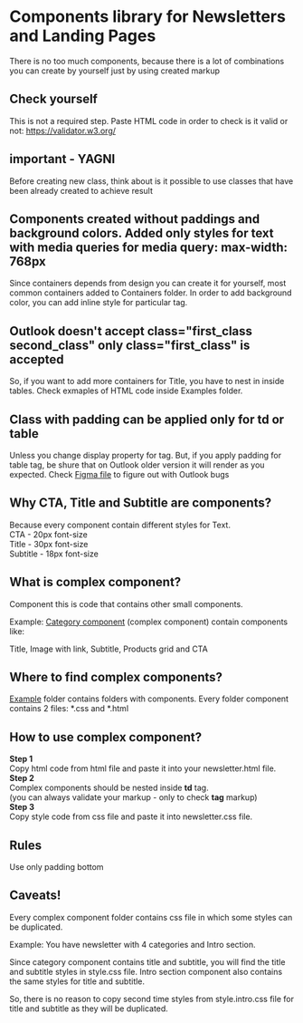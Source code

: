 # Components library for Newsletters and Landing Pages
   There is no too much components, because there is a lot of combinations you can create by yourself just by using created markup

## Check yourself
   This is not a required step.
   Paste HTML code in order to check is it valid or not: https://validator.w3.org/

## important - YAGNI
   Before creating new class, think about is it possible to use classes that have been already created to achieve result

## Components created without paddings and background colors. Added only styles for text with media queries for media query: max-width: 768px
  Since containers depends from design you can create it for yourself,
  most common containers added to Containers folder.
  In order to add background color, you can add inline style for particular tag.

## Outlook doesn't accept class="first_class second_class" only class="first_class" is accepted
  So, if you want to add more containers for Title, you have to nest in inside tables.
  Check exmaples of HTML code inside Examples folder.

## Class with padding can be applied only for td or table
   Unless you change display property for tag.
   But, if you apply padding for table tag, be shure that on Outlook older version it will render as you expected.
   Check [Figma file](https://www.figma.com/file/UxCIKxIAe1VRXjWivWkRFK/HTML-EMAILS-STYLES-AND-RESTRICTIONS?type=design&node-id=0-1&mode=design&t=EJtLwyfWK4maaroO-0) to figure out with Outlook bugs

## Why CTA, Title and Subtitle are components?
   Because every component contain different styles for Text.<br />
   CTA - 20px font-size <br />
   Title - 30px font-size <br />
   Subtitle - 18px font-size <br />

## What is complex component?
   Component this is code that contains other small components.
   
   Example:
   [Category component](https://github.com/demczenko/Components/tree/main/Examples/CategoryImageWithProducts) (complex component) contain components like:
   
   Title,
   Image with link,
   Subtitle,
   Products grid and
   CTA
   
## Where to find complex components?
   [Example](https://github.com/demczenko/Components/tree/main/Examples) folder contains folders with components.
   Every folder component contains 2 files: *.css and *.html

## How to use complex component?
   **Step 1** <br />
   Copy html code from html file and paste it into your newsletter.html file. <br />
   **Step 2** <br />
   Complex components should be nested inside **td** tag. <br />
   (you can always validate your markup - only to check **tag** markup)
   <br />
   **Step 3** <br />
   Copy style code from css file and paste it into newsletter.css file.

## Rules
   Use only padding bottom

## Caveats!
   Every complex component folder contains css file in which some styles can be duplicated.
   
   Example:
   You have newsletter with 4 categories and Intro section.
   
   Since category component contains title and subtitle, you will find the title and subtitle styles in style.css file.
   Intro section component also contains the same styles for title and subtitle.
   
   So, there is no reason to copy second time styles from style.intro.css file for title and subtitle as they will be duplicated.
